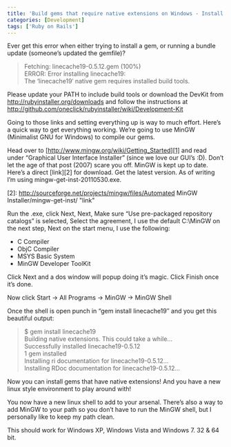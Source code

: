 ```yaml
---
title: 'Build gems that require native extensions on Windows - Install gems in Windows with builds tools via MinGW'
categories: [Development]
tags: ['Ruby on Rails']
---
```



Ever get this error when either trying to install a gem, or running a bundle update (someone’s updated the gemfile)? 

>Fetching: linecache19-0.5.12.gem (100%)  
ERROR: Error installing linecache19:  
The ‘linecache19′ native gem requires installed build tools.

Please update your PATH to include build tools or download the DevKit from http://rubyinstaller.org/downloads and follow the instructions at http://github.com/oneclick/rubyinstaller/wiki/Development-Kit

Going to those links and setting everything up is way to much effort. Here’s a quick way to get everything working. We’re going to use MinGW (Minimalist GNU for Windows) to compile our gems.

Head over to [http://www.mingw.org/wiki/Getting_Started][1] and read under “Graphical User Interface Installer” (since we love our GUI’s :D). Don’t let the age of that post (2007) scare you off. MinGW is kept up to date. Here’s a direct [link][2] for download. Get the latest version. As of writing I’m using mingw-get-inst-20110530.exe.

 [1]: http://www.mingw.org/wiki/Getting_Started "http://www.mingw.org/wiki/Getting_Started"
 [2]: http://sourceforge.net/projects/mingw/files/Automated MinGW Installer/mingw-get-inst/ "link"

Run the .exe, click Next, Next, Make sure “Use pre-packaged repository catalogs” is selected, Select the agreement, I use the default C:\MinGW on the next step, Next on the start menu, I use the following: 

*   C Compiler
*   ObjC Compiler
*   MSYS Basic System
*   MinGW Developer ToolKit

Click Next and a dos window will popup doing it’s magic. Click Finish once it’s done.

Now click Start -> All Programs -> MinGW -> MinGW Shell

Once the shell is open punch in “gem install linecache19″ and you get this beautiful output:

>$ gem install linecache19  
Building native extensions. This could take a while…  
Successfully installed linecache19-0.5.12  
1 gem installed  
Installing ri documentation for linecache19-0.5.12…  
Installing RDoc documentation for linecache19-0.5.12…

Now you can install gems that have native extensions! And you have a new linux style environment to play around with!

You now have a new linux shell to add to your arsenal. There’s also a way to add MinGW to your path so you don’t have to run the MinGW shell, but I personally like to keep my path clean.

This should work for Windows XP, Windows Vista and Windows 7. 32 & 64 bit.
